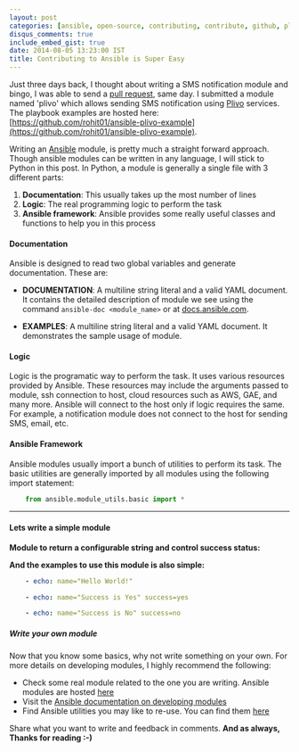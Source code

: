 ```yaml
---
layout: post
categories: [ansible, open-source, contributing, contribute, github, plivo]
disqus_comments: true
include_embed_gist: true
date: 2014-08-05 13:23:00 IST
title: Contributing to Ansible is Super Easy
---
```


Just three days back, I thought about writing a SMS notification module and bingo, I was able to send a [pull request](https://github.com/ansible/ansible/pull/8408), same day. I submitted a module named 'plivo' which allows sending SMS notification using [Plivo](https://www.plivo.com) services. The playbook examples are hosted here: [https://github.com/rohit01/ansible-plivo-example](https://github.com/rohit01/ansible-plivo-example).

Writing an [Ansible](http://ansible.com) module, is pretty much a straight forward approach. Though ansible modules can be written in any language, I will stick to Python in this post. In Python, a module is generally a single file with 3 different parts:

1. **Documentation**: This usually takes up the most number of lines
2. **Logic**: The real programming logic to perform the task
3. **Ansible framework**: Ansible provides some really useful classes and functions to help you in this process

#### Documentation

Ansible is designed to read two global variables and generate documentation. These are:

* **DOCUMENTATION**: A multiline string literal and a valid YAML document. It contains the detailed description of module we see using the command `ansible-doc <module_name>` or at [docs.ansible.com](http://docs.ansible.com).

* **EXAMPLES**: A multiline string literal and a valid YAML document. It demonstrates the sample usage of module.

#### Logic

Logic is the programatic way to perform the task. It uses various resources provided by Ansible. These resources may include the arguments passed to module, ssh connection to host, cloud resources such as AWS, GAE, and many more. Ansible will connect to the host only if logic requires the same. For example, a notification module does not connect to the host for sending SMS, email, etc.

#### Ansible Framework

Ansible modules usually import a bunch of utilities to perform its task. The basic utilities are generally imported by all modules using the following import statement:

```python
    from ansible.module_utils.basic import *
```

---

#### Lets write a simple module

**Module to return a configurable string and control success status:**

<code data-gist-id="7ce30e3d3f12a4901fe2" data-gist-hide-footer="true"></code>

**And the examples to use this module is also simple:**

```YAML
    - echo: name="Hello World!"

    - echo: name="Success is Yes" success=yes

    - echo: name="Success is No" success=no
```

##### Write your own module

Now that you know some basics, why not write something on your own. For more details on developing modules, I highly recommend the following:

* Check some real module related to the one you are writing. Ansible modules are hosted [here](https://github.com/ansible/ansible/tree/devel/library)
* Visit the [Ansible documentation on developing modules](http://docs.ansible.com/developing_modules.html)
* Find Ansible utilities you may like to re-use. You can find them [here](https://github.com/ansible/ansible/tree/devel/lib/ansible/module_utils)


Share what you want to write and feedback in comments. **And as always, Thanks for reading :-)**
